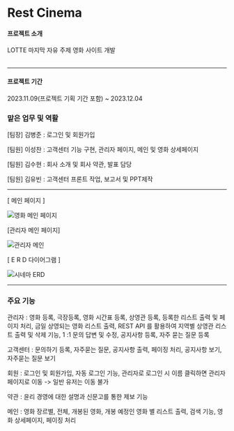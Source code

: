 # Rest Cinema


#### 프로젝트 소개
LOTTE 마지막 자유 주제 영화 사이트 개발<br><br>

***
#### 프로젝트 기간
2023.11.09(프로젝트 기획 기간 포함) ~ 2023.12.04

### 맡은 업무 및 역활 
[팀장] 김병준 : 로그인 및 회원가입

[팀원] 이성찬 : 고객센터 기능 구현, 관리자 페이지, 메인 및 영화 상세페이지 

[팀원] 김수현 : 회사 소개 및 회사 약관, 발표 담당

[팀원] 김유빈 : 고객센터 프론트 작업, 보고서 및 PPT제작

***

[ 메인 페이지 ]

![영화 메인 페이지](https://github.com/Lee-Seongchan/Movie/assets/100086310/7883f397-1ecc-470b-b6d0-1f9fa1c5f52f)


[관리자 메인 페이지]

![관리자 메인](https://github.com/Lee-Seongchan/Movie/assets/100086310/418414b6-b794-456c-ac01-7351c6e51f10)



[ E R D 다이어그램 ] 

![시네마 ERD](https://github.com/Lee-Seongchan/Movie/assets/100086310/988f46c8-5f1e-414b-8b8b-d2f6e8da5d43)

***

### 주요 기능 

관리자 : 영화 등록, 극장등록, 영화 시간표 등록, 상영관 등록, 등록한 리스트 출력 및 페이지 처리, 금일 상영되는 영화 리스트 출력, 
         REST API 를 활용하여 지역별 상영관 리스트 출력 및 삭제 기능, 1 :1 문의 답변 및 수정, 공지사항 등록, 자주 묻는 질문 등록

고객센터 : 문의하기 등록, 자주묻는 질문, 공지사항 출력, 페이징 처리, 공지사항 보기, 자주묻는 질문 보기 

회원 : 로그인 및 회원가입, 자동 로그인 기능, 관리자로 로그인 시 이름 클릭하면 관리자 페이지로 이동 -> 일반 유저는 이동 불가

약관 : 윤리 경영에 대한 설명과 신문고를 통한 제보 기능

메인 : 영화 장르별, 전체, 개봉된 영화, 개봉 예정인 영화 별 리스트 출력, 검색 기능, 영화 상세페이지, 페이징 처리





